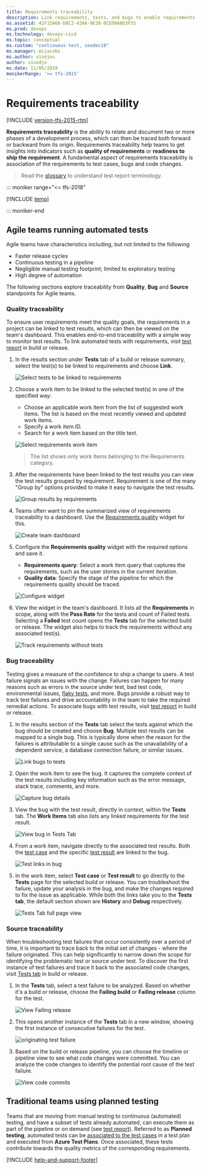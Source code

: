 ```yaml
---
title: Requirements traceability
description: Link requirements, tests, and bugs to enable requirements traceability
ms.assetid: 41F15A66-D8C2-43AA-9E38-BCED9A8D3F55
ms.prod: devops
ms.technology: devops-cicd
ms.topic: conceptual
ms.custom: "continuous-test, seodec18"
ms.manager: mijacobs
ms.author: vinojos
author: vinodjo
ms.date: 11/05/2019
monikerRange: '>= tfs-2015'
---
```


# Requirements traceability

[!INCLUDE [version-tfs-2015-rtm](../includes/version-tfs-2015-rtm.md)]

**Requirements traceability** is the ability to relate and document two or more phases of 
a development process, which can then be traced both forward or backward from its origin.
Requirements traceability help teams to get insights into indicators such as
**quality of requirements** or **readiness to ship the requirement**.
A fundamental aspect of requirements traceability is association of the requirements to test cases, bugs and code changes.

> Read the [glossary](./test-glossary.md) to understand test report terminology.

::: moniker range="<= tfs-2018"

[!INCLUDE [temp](../includes/concept-rename-note.md)]

::: moniker-end

<a name="agileteams"></a>
## Agile teams running automated tests 

Agile teams have characteristics including, but not limited to the following 

* Faster release cycles 
* Continuous testing in a pipeline
* Negligible manual testing footprint; limited to exploratory testing
* High degree of automation

The following sections explore traceability from **Quality**, **Bug** and **Source** standpoints for Agile teams.

<a name="qualitytraceability"></a>

### Quality traceability

To ensure user requirements meet the quality goals, the requirements
in a project can be linked to test results, which can then be viewed on the
team's dashboard. This enables end-to-end traceability with a simple way to monitor test results.
To link automated tests with requirements, visit [test report](review-continuous-test-results-after-build.md) in build or release.

1. In the results section under **Tests** tab of a build or release summary,
   select the test(s) to be linked to requirements and choose **Link**. 

   ![Select tests to be linked to requirements](media/requirements-traceability/link-results-to-requirements.png)

2. Choose a work item to be linked to the selected test(s) in one of the specified way:

   * Choose an applicable work item from the list of suggested work items. The list is based on the most recently viewed and updated work items.
   * Specify a work item ID.
   * Search for a work item based on the title text.

   ![Select requirements work item](media/requirements-traceability/select-workitem.png)

   > The list shows only work items belonging to the Requirements category. 

3. After the requirements have been linked to the test results you can view the test
   results grouped by requirement. Requirement is one of the many "Group by" options provided
   to make it easy to navigate the test results.

   ![Group results by requirements](media/requirements-traceability/groupby-requirements.png)

4. Teams often want to pin the summarized view of requirements traceability to a dashboard.
   Use the [Requirements quality](../../report/dashboards/widget-catalog.md) widget for this.

   ![Create team dashboard](media/requirements-traceability/team-dashboard.png)

5. Configure the **Requirements quality** widget with the required options and save it.

   * **Requirements query**: Select a work item query that captures the requirements, such as the user stories in the current iteration.
   * **Quality data**: Specify the stage of the pipeline for which the requirements quality should be traced.

   ![Configure widget](media/requirements-traceability/configure-widget.png)

6. View the widget in the team's dashboard. It lists all the **Requirements** in scope,
   along with the **Pass Rate** for the tests and count of Failed tests. Selecting a **Failed** test
   count opens the **Tests** tab for the selected build or release.
   The widget also helps to track the requirements without any associated test(s).

   ![Track requirements without tests](media/requirements-traceability/requirements-quality-widget.png)

<a name="bugtraceability"></a>

### Bug traceability

Testing gives a measure of the confidence to ship a change to users. A test  failure signals an issues with the change.
Failures can happen for many reasons such as errors in the source under test, bad test code, environmental issues,
[flaky tests](test-glossary.md), and more.
Bugs provide a robust way to track test failures and drive accountability in the team to take the required remedial actions.
To associate bugs with test results, visit [test report](review-continuous-test-results-after-build.md) in build or release.

1. In the results section of the **Tests** tab select the tests against which the bug should be created
   and choose **Bug**. Multiple test results can be mapped to a single bug.
   This is typically done when the reason for the failures is attributable to a single cause such as
   the unavailability of a dependent service, a database connection failure, or similar issues.

   ![Link bugs to tests](media/requirements-traceability/link-bugs-to-tests.png)

2. Open the work item to see the bug. It captures the complete context of the test results including key information
   such as the error message, stack trace, comments, and more.

   ![Capture bug details](media/requirements-traceability/capture-bug-details.png)

3. View the bug with the test result, directly in context, within the **Tests** tab.
   The **Work Items** tab also lists any linked requirements for the test result.

   ![View bug in Tests Tab](media/requirements-traceability/view-bug-in-tests-tab.png)

4. From a work item, navigate directly to the associated test results.
   Both the [test case](test-glossary.md) and the specific [test result](test-glossary.md) are linked to the bug.

   ![Test links in bug](media/requirements-traceability/test-link-in-bug.png)

5. In the work item, select **Test case** or **Test result** to go directly to the **Tests** page
   for the selected build or release. You can troubleshoot the failure, update your analysis
   in the bug, and make the changes required to fix the issue as applicable.
   While both the links take you to the **Tests tab**, the default section shown are **History** and **Debug** respectively.

   ![Tests Tab full page view](media/requirements-traceability/redirect-to-tests-tab.png)

<a name="sourcetraceability"></a>

### Source traceability

When troubleshooting test failures that occur consistently over a period of time,
it is important to trace back to the initial set of changes - where the failure originated.
This can help significantly to narrow down the scope for identifying the problematic test or
source under test. To discover the first instance of test failures and trace it back to the associated code changes,
visit [Tests tab](review-continuous-test-results-after-build.md) in build or release.

1. In the **Tests** tab, select a test failure to be analyzed.
   Based on whether it's a build or release, choose the **Failing build** or **Failing release** column for the test. 

   ![View Failing release](media/requirements-traceability/view-failing-release.png)

2. This opens another instance of the **Tests** tab in a new window, showing the first instance of consecutive failures for the test.

   ![originating test failure](media/requirements-traceability/view-originating-test.png)

3. Based on the build or release pipeline, you can choose the timeline or pipeline view to see what code changes were committed.
   You can analyze the code changes to identify the potential root cause of the test failure.

   ![View code commits](media/requirements-traceability/view-code-commits.png)

<a name="traditionalteams"></a>

## Traditional teams using planned testing

Teams that are moving from manual testing to continuous (automated) testing, and have a subset of tests already automated,
can execute them as part of the pipeline or on demand (see [test report](review-continuous-test-results-after-build.md)).
Referred to as **Planned testing**, automated tests can be [associated to the test cases](../../test/associate-automated-test-with-test-case.md)
in a test plan and executed from **Azure Test Plans**.
Once associated, these tests contribute towards the quality metrics of the corresponding requirements.

[!INCLUDE [help-and-support-footer](includes/help-and-support-footer.md)] 
